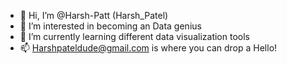 - 👋 Hi, I’m @Harsh-Patt (Harsh_Patel)
- 👀 I’m interested in becoming an Data genius
- 🌱 I’m currently learning different data visualization tools
- 📫 Harshpateldude@gmail.com is where you can drop a Hello!

<!---
Harsh-Patt/Harsh-Patt is a ✨ special ✨ repository because its `README.md` (this file) appears on your GitHub profile.
You can click the Preview link to take a look at your changes.
--->
